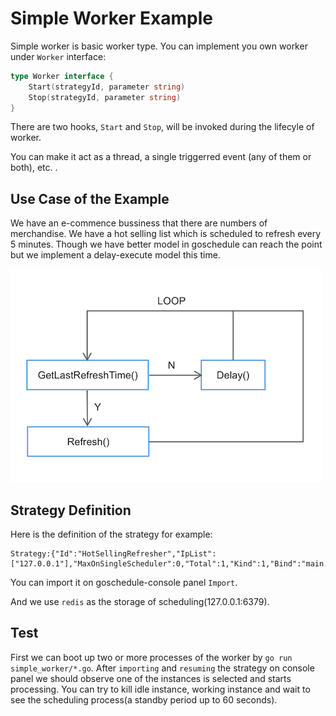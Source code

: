 # Simple Worker Example

Simple worker is basic worker type.
You can implement you own worker under `Worker` interface:

```go
type Worker interface {
    Start(strategyId, parameter string)
    Stop(strategyId, parameter string)
}
```

There are two hooks, `Start` and `Stop`, will be invoked during the lifecyle of worker.

You can make it act as a thread, a single triggerred event (any of them or both), etc. .

## Use Case of the Example

We have an e-commence bussiness that there are numbers of merchandise. We have a hot selling
list which is scheduled to refresh every 5 minutes. Though we have better model in goschedule
can reach the point but we implement a delay-execute model this time.

![Work Flow](doc/flow.png)

## Strategy Definition

Here is the definition of the strategy for example:

```text
Strategy:{"Id":"HotSellingRefresher","IpList":["127.0.0.1"],"MaxOnSingleScheduler":0,"Total":1,"Kind":1,"Bind":"main.HotSellingRefresher","Parameter":"","Enabled":true,"CronBegin":"","CronEnd":"","Extra":null}
```

You can import it on goschedule-console panel `Import`.

And we use `redis` as the storage of scheduling(127.0.0.1:6379).

## Test

First we can boot up two or more processes of the worker by `go run simple_worker/*.go`.
After `importing` and `resuming` the strategy on console panel we should observe one of the instances
is selected and starts processing. You can try to kill idle instance, working instance and wait to see
the scheduling process(a standby period up to 60 seconds).

